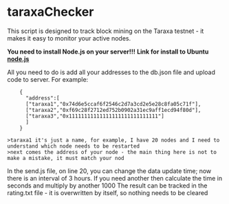 # taraxaChecker

This script is designed to track block mining on the Taraxa testnet - it makes it easy to monitor your active nodes.

**You need to install Node.js on your server!!!**
**Link for install to Ubuntu [node.js](https://www.digitalocean.com/community/tutorials/how-to-install-node-js-on-ubuntu-20-04-ru)**

All you need to do is add all your addresses to the db.json file and upload code to server. For example:
```
    {
      "address":[
      ["taraxa1","0x74d6e5ccaf6f2546c2d7a3cd2e5e28c8fa05c71f"],
      ["taraxa2","0xf69c28f2712ed752b0902a31ec9aff1ecd94f80d"],
      ["taraxa3","0x11111111111111111111111111111"]
      ]
    }
```
    >taraxa1 it's just a name, for example, I have 20 nodes and I need to understand which node needs to be restarted
    >next comes the address of your node - the main thing here is not to make a mistake, it must match your nod

In the send.js file, on line 20, you can change the data update time; now there is an interval of 3 hours. If you need another then calculate the time in seconds and multiply by another 1000
The result can be tracked in the rating.txt file - it is overwritten by itself, so nothing needs to be cleared
